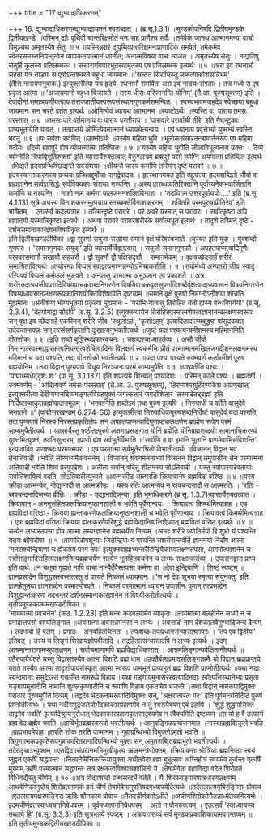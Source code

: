 +++
title = "17 द्युभ्वाद्यधिकरणम्"

+++
16. द्युभ्वाद्यधिकरणम्द्युभ्वाद्यायतनं स्वशब्दात् । (ब्र.सू.1.3.1) ॥मुण्डकोपनिषदि द्वितीयमुण्डके द्वितीयखण्डे ॥यस्मिन् द्यौः पृथिवी चान्तरिक्षमोतं मनः सह प्राणैश्च सर्वैः ।तमेवैकं जानथ आत्मानमन्या वाचो विमुञ्चथ अमृतस्यैष सेतुः ॥ ५ ॥यस्मिन्नक्षरे द्युपृथिव्यन्तरिक्षमनःप्राणादिकं समवेतं, तमेकमेव स्वेतरसमस्तनियन्तृत्वेन व्यापकतयात्मानं जानीत; अनात्मविषया वाचः त्यजत । अमृतस्यैष सेतुः । नद्यादिषु सेतुर्हि कूलस्य प्रतिलम्भकः । संसारार्णवपारभूतस्यामृतस्य एष प्रतिलम्भक इत्यर्थः ॥ ५ ॥अरा इव रथनाभौ संहता यत्र नाड्यः स एषोऽन्तश्चरते बहुधा जायमानः ॥'सन्ततं सिराभिस्तु लम्बत्याकोशसन्निभम्' (तैत्ति.नारायणनुवाक.) इत्युक्तरीत्या यत्र हृदये, रथनाभौ समर्पिता अरा इव नाड्यः संगताः । तत्र मध्ये स एष प्रकृत आत्मा ॥ 'अजायमानो बहुधा विजायते । तस्य धीराः परिजानन्ति योनिम्' (तै.आ. पुरुषसूक्तम्) इति । देवादीनां समाश्रयणीयत्वाय तत्तज्जातीयस्वरूपसंस्थानगुणकर्मसमन्वितः । स्वस्वभावमजहदेव स्वेच्छया बहुधा जायमानः सन् चरते वर्तत इत्यर्थः ॥ओमित्येवं ध्यायथ आत्मानम् ॥स्पष्टोऽर्थः ॥स्वस्ति वः, पाराय तमसः परस्तात् ॥ ६ ॥तमसः पारे वर्तमानाय वः पाराय परतीराय । 'पारावारे परार्वाची तीरे' इति नैघण्टुकाः । प्राप्यभूतायेति यावत् । तत्प्राप्तये ओमित्येवमात्मानं ध्यायथेत्यन्वयः । एवं ध्यानाय प्रवृत्तेभ्यो युष्मभ्यं स्वस्ति भवतु ॥ ६ ॥यः सर्वज्ञः सर्ववित् ॥उक्तोऽर्थः ॥यस्यैष महिमा भुवि ॥भूलोकसंसारतन्त्रप्रवर्तनरूप एष महिमा यदीयः ॥दिव्ये ब्रह्मपुरे ह्येष व्योमन्यात्मा प्रतिष्ठितः ॥ ७ ॥'यस्यैष महिमा भुवीति लीलाविभूत्यन्वय उक्तः । दिव्ये व्योम्नीति त्रिपाद्विभूतिरुक्ता' इति व्यासार्यैरुक्तत्वात् वैकुण्ठाख्ये ब्रह्मपुरे परमे व्योम्नि अयमात्मा प्रतिष्ठित इत्यर्थः ॥भिद्यते हृदयग्रन्थिश्छिद्यन्ते सर्वसंशयाः ।क्षीयन्ते चास्य कर्माणि तस्मिन् दृष्टे परावरे ॥ ७ ॥हृदयस्यान्तःकरणस्य ग्रन्थयः ग्रन्थिवद्दुर्मोचाः रागद्वेषादयः । हृत्स्थानमयत इति व्युत्पत्त्या हृदयशब्दितो जीवो वा ब्रह्मज्ञानेन सार्वज्ञसिद्धेः सर्वविषयकाः संशयाः नश्यन्ति । अस्य प्रारब्धव्यतिरिक्तानि पूर्वाण्यनेकभवार्जितानि कर्माणि च नश्यन्ति । नाशो नाम कर्मणां फलजननशक्तिविनाशः । 'तदधिगम उत्तरपूर्वाघयोः....' इति (ब्र.सू. 4.1.13) सूत्रे अघस्य विनाशकरणमुत्पन्नायास्तच्छक्तेर्विनाशकरणम् । शक्तिर्हि परमपुरुषाप्रीतिरेव' इति भाषितम् । एतत्सर्वं कदेत्यत्राह । तस्मिन्दृष्टे परावरे । परे अवरे यस्मात् स परावरः । सर्वोत्कृष्टा अपि ब्रह्मादयो यस्मान्निकृष्टा इत्यर्थः । अथवा परावरे परावरशरीरके सर्वात्मभूत इत्यर्थः । तादृशे तस्मिन् दृष्टे - दर्शनसमानाकारज्ञानविषयीकृत इत्यर्थः ॥  
इति द्वितीयखण्डदीपिका ॥द्वा सुपर्णा सयुजा सखाया समानं वृक्षं परिषस्वजाते ॥युज्यत इति युक् । युक्शब्दो गुणपरः । 'समानगुणकः सयुक्' इति व्यासार्यैर्विवृतत्वात् । सयुजौ समानगुणकौ । अपहतपाप्मत्वादिगुणैः परस्परसमानौ सखायौ सहचरौ । द्वौ सुपर्णौ द्वौ पक्षिसदृशौ । समानमेकम् । वृक्षवच्छेदनार्हं शरीरं समाश्रितावित्यर्थः ॥तयोरन्यः पिप्पलं स्वाद्वत्यनश्नन्नन्योऽभिचाकशीति ॥ १ ॥तयोर्मध्ये अन्यतरो जीवः स्वादु परिपक्वं पिप्पलं कर्मफलं भुङ्क्ते । अन्यस्तु परमात्मा अभुञ्जान एव प्रकाशते । अत्र शरीरतदाश्रयजीवपरादिविषयवाचकशब्दनिगरणेन विषयिवाचकवृक्षसुपर्णादिशब्दैर्वृक्षत्वाद्यध्यवसानं विषयनिगरणेन विषय्यध्यवसानलक्षणरूपकातिशयोक्तिविशेषायेति दृष्टव्यम् ॥समाने वृक्षे पुरुषो निमग्नोऽनीशया शोचति मुह्यमानः ॥अनीशया भोग्यभूतया प्रकृत्या मुह्यमानः - 'पराभिध्यानात्तु तिरोहितं ततो ह्यस्य बन्धविपर्ययौ' (ब्र.सू. 3.3.4), 'देहयोगाद्वा सोऽपि' (ब्र.सू. 3.2.5) इत्युक्तन्यायेन तिरोहितपरमात्मशेषत्वज्ञानानन्दलक्षणस्वरूपः सन् वृक्ष इव च्छेदनार्हे एकस्मिन् शरीरे जीवः 'स्थूलोऽहं', 'कृशोऽहम्' इत्यादितादात्म्यबुद्ध्या पांसूदकवत् तदेकतामापन्नः सन् तत्संसर्गकृतानि दुःखान्यनुभवतीत्यर्थः ॥जुष्टं यदा पश्यत्यन्यमीशमस्य महिमानमिति वीतशोकः ॥ २ ॥इति शब्दो बुद्धिस्थप्रकारवचनः । चशब्दश्चाध्याहर्तव्यः । असौ जीवो निमग्नात्स्वस्माद्धारकत्वनियन्तृत्वशेषित्वादिना विलक्षणं स्वकर्मभिः प्रीतं परमात्मानमखिलजगदीशनलक्षणमस्य महिमानं च यदा पश्यति, तदा वीतशोको भवतीत्यर्थः ॥ २ ॥यदा पश्यः पश्यते रुक्मवर्णं कर्तारमीशं पुरुषं ब्रह्मयोनिम् ।तदा विद्वान् पुण्यपापे विधूय निरञ्जनः परमं साम्यमुपैति ॥ ३ ॥पश्यतीति पश्यः । 'पाघ्राध्माधेट्दृशः शः' (पा.सू. 3.1.137) इति शप्रत्यये शित्त्वात् पश्यादेशः । यस्मिन् काले पश्यः । ब्रह्मदर्शी । रुक्मवर्णम् - 'आदित्यवर्णं तमसः परस्तात्' (तै.आ. 3. पुरुषसूक्तम्), 'हिरण्यश्मश्रुर्हिरण्यकेश आप्रणखात्' इत्युक्तरीत्या देदीप्यमानदिव्यमङ्गलविग्रहयुक्तं जगत्कर्तारं जगदीशितारं 'तस्मादेतद्ब्रह्म' इति निर्दिष्टाव्याकृतब्रह्मोपादानभूतम् । 'भगवानिति शब्दोऽयं तथा पुरुष इत्यपि । निरुपाधी च वर्तेते वासुदेवे सनातने ॥' (पाद्मोत्तरखण्डम् 6.274-66) इत्युक्तरीत्या निरुपाधिकपुरुषशब्दनिर्दिष्टं वासुदेवं यदा पश्यति, तदा पुण्यपापे निरस्य निरस्तप्रकृतिलेपः सन् अपहतपाप्मत्वादिगुणाष्टकलक्षणेन ब्राह्मेण रूपेण परमं साम्यमुपैतीत्यर्थः । व्यासार्यैस्तु षष्ठीतत्पुरुषे लक्षणाप्रसङ्गात् योनिं ब्रह्मेति योनिब्रह्मशब्दयोः सामानाधिकरण्यं युक्तमित्युक्तं, तदतिसुन्दरम् ॥प्राणो ह्येष सर्वभूतैर्विभाति ॥'सर्वाणि ह वा इमानि भूतानि प्राणमेवाभिसंविशन्ति' इत्यादाविव प्राणशब्दः परमात्मपरः । एष परमात्मा सर्वभूतैराश्रितो विभातीत्यर्थः ॥विजानन् विद्वान् भव तेनातिवादी ॥भवेति लोण्मध्यमैकवचनम् । विजानन् श्रवणमननाभ्यां विजानन् विद्वान् तमुपासीनः तेन परमात्मना अतिवादी भवेति शिष्यं प्रत्युपदेशः । अतीत्य सर्वान् वदितुं शीलमस्य सोऽतिवादी । यस्तु स्वोपास्यदेवतायाः सर्वातिशायित्वं वदति, सोऽतिवादीत्युच्यते ॥आत्मक्रीड आत्मरतिः क्रियावानेष ब्रह्मविदां वरिष्ठः ॥ ४ ॥यस्य क्रीडा आत्मन्येव, नोद्यानादौ स आत्मक्रीडः । यस्य रतिः आत्मन्येव न स्रक्चन्दनादौ स आत्मरतिः । 'रतिः - स्रक्चन्दनादिजन्या प्रीतिः । क्रीडा - उद्यानादिजन्या' इति भूमाधिकरणे (ब्र.सू. 1.3.7)व्यासार्यैरुक्तत्वात् । क्रियावान् - अननुसंहितफलक्रियानुष्ठानशाली च भवेति पूर्वेणान्वयः । क्रियावत्वं किमर्थमित्यत्राह । एष ब्रह्मविदां वरिष्ठः - क्रियया ह्यन्तःकरणेफलक्रियानुष्ठानशाली च भवेति पूर्वेणान्वयः । क्रियावत्वं किमर्थमित्यत्राह । एषः ब्रह्मविदां वरिष्ठः क्रियया ह्यंतःकरणेपरिशुद्धे ब्रह्मविद्यानिष्पत्तिशैघ्र्यात् ब्रह्मविदां वरिष्ठ इत्यर्थः ॥ ४ ॥सत्येन लभ्यस्तपसा ह्येष आत्मा सम्यग्ज्ञानेन ब्रह्मचर्येण नित्यम् ।अन्तः शरीरे ज्योतिर्मयो हि शुभ्रो यं पश्यन्ति यतयः क्षीणदोषाः ॥ ५ ॥रागादिदोषशून्याः जितेन्द्रियाः यं पश्यन्ति सशरीरान्तर्वर्ति ज्ञानमयो निर्दोष आत्मा 'मनसश्चेन्द्रियाणां च ह्यैकाग्र्यं परमं तपः' इत्युक्तबाह्याभ्यन्तरैरिन्द्रियैकाग्र्यलक्षणतपसा, आगमोत्थज्ञानेन च स्त्रीसङ्गादिराहित्यलक्षणनित्यब्रह्मचर्येण सत्येन भूतहितवचनेन च लभ्यः साक्षात्कर्तव्यः । उपासनद्वारा प्राप्य इति वार्थः ॥न चक्षुषा गृह्यते नापि वाचा नान्यैर्देवैस्तपसा कर्मणा वा ॥देवा इन्द्रियाणि । शिष्टं स्पष्टम् ॥ज्ञानप्रसादेन विशुद्धसत्त्वस्ततस्तु तं पश्यते निष्कलं ध्यायमानः ॥'स नो देवः शुभया स्मृत्या संयुनक्तु' इति ज्ञानहेतुतया ज्ञानशब्देन परमात्मोच्यते । निष्कलं परमात्मानं ध्यायन् उपासीनः पुमान् तत्प्रसादेन विशुद्धान्तःकरणः तदनन्तरं दर्शनसमानाकारज्ञानेन तं विषयीकरोतीत्यर्थः ।  
तृतीयमुण्डकप्रथमखण्डदीपिका ॥  
'नायमात्मा प्रवचनेन' (कठ. 1.2.23) इति मन्त्रः कठवल्यामेव व्याकृतः ॥नायमात्मा बलहीनेन लभ्यो न च प्रमादात्तपसो वाप्यलिङ्गात् ॥अयमात्मा अवसन्नमनसा न लभ्यः । अवसादो नाम देशकालवैगुण्यादिजन्यं दैन्यम् । तदभावो हि बलम् । प्रमादः - अनवहितचित्तता । तपःशब्दः तपःप्रधानसंन्यासाश्रमपरः । 'तप एव द्वितीयः' इतिवत् । तस्य च लिङ्गं शिखायज्ञोपवीतादि । तद्रहितात्संन्यासादपि न लभ्यः इत्यर्थः । इदम् आश्रमान्तराणामप्युपलक्षणम् । सर्वाश्रमाणामपि ब्रह्मविद्याधिकारात् । आश्रमलिङ्गान्यपेक्षितानीत्यर्थः ॥एतैरुपायैर्यतते यस्तु विद्वांस्तस्यैष आत्मा विशति ब्रह्म धाम ॥उक्तैर्बलाप्रमादसलिङ्गाश्रमैः यो विद्वान् ब्रह्मप्राप्तये यतते तस्यैष आत्मा तादृशोपायसंस्कृत आत्मा स्वरूपं धामभूतं प्राप्यभूतं ब्रह्म विशति प्राप्नोतीत्यर्थः ॥यथा नद्यः स्यन्दमानाः समुद्रेऽस्तं गच्छन्ति नामरूपे विहाय ॥यथा गङ्गायमुनासरस्वत्यादिनद्यः स्वोत्पत्तिस्थानेभ्यः प्रसृता गङ्गायमुनादीनि नामानि शुक्लकृष्णादीनि च रूपाणि विहाय एकतामेव भजन्ते ।तथा विद्वान् नामरूपाद्विमुक्तः परात्परं पुरुषमुपैति दिव्यम् ॥तद्वदेव भेदकनामरूपादिविमुक्तः सन्, 'अक्षरात्परतः परः' इति पूर्वमन्त्रनिर्दिष्टं पुरुषं प्राप्नोतीत्यर्थः । यथा नदीसमुद्रजलयोर्भेदकाकारप्रहाणमेव न तु स्वरूपैक्यम् एवं इहापि । 'शुद्धे शुद्धमासिक्तं तादृगेव भवति' इत्यादिश्रुत्यनुरोधात् भेदकाकारप्रहाणकृतसादृश्यमेव न त्वैक्यमिति द्रष्टव्यम् ॥स यो ह वै तत्परमं ब्रह्म वेद ब्रह्मैव भवति ॥आविर्भूतब्रह्मस्वरूपो भवतीत्यर्थः । आनुषङ्गिकप्रयोजनमाह ।नास्याब्रह्मवित्कुले भवति ॥ब्रह्मभावमेवाह ॥तरति शोकं तरति पाप्मानम् । गुहाग्रन्थिभ्यो विमुक्तोऽमृतो भवति ॥त्रिगुणात्मकप्रकृतिरूपगुहाकारितरागादिग्रन्थिभ्यो मुक्तः सन् अमृतशब्दितब्रह्मभूतो भवतीत्यर्थः ॥तदेतदृचाऽभ्युक्तम् ॥एतद्विद्यासंप्रदानमभिमुखीकृत्य ऋङ्मन्त्रेणोक्तम् ।क्रियावन्तः श्रोत्रियाः ब्रह्मनिष्ठाः स्वयं जुह्वत एकर्षिं श्रद्धयन्तः ।नित्यनैमित्तिकक्रियायुक्ता अधीतवेदा ब्रह्म बुभुत्सवः अग्निहोत्रं स्वयमेव कुर्वन्तः एकर्षिं मुख्यम् ऋषिं परमात्मानं श्रद्धयन्तः तत्र रक्षकत्वविश्वासशालिनो ये ।तेषामेवैतां ब्रह्मविद्यां वदेत शिरोव्रतं विधिवद्यैस्तु चीर्णम् ॥ १० ॥अत्र विद्याशब्दो ग्रन्थसन्दर्भे वर्तते । यैः शिरस्यङ्गारपात्रधारणलक्षणम् आथर्वणिकानुष्ठेयं शिरोव्रतनामकं व्रतं चीर्णं तेषामेवेमामुपनिषदमध्यापयेदित्यर्थः ॥तदेतत्सत्यमृषिरङ्गिराः प्रोवाच ॥एतत्सत्यमक्षरमङ्गिरा ऋषिः शौनकाय प्रोवाच ॥नैतदचीर्णव्रतोऽधीते ॥अचीर्णशिरोव्रतेनैतन्नाध्येतव्यमित्यर्थः ।इदमचीर्णव्रतस्याध्ययननिषेधपरम् । पूर्वमध्यापननिषेधपरम् । अतो न पौनरुक्त्यम् । एतत्सर्वं 'स्वाध्यायस्य तथात्वे हि' (ब्र.सू. 3.3.3) इति सूत्रभाष्ये स्पष्टम् । अत्रावगन्तव्यं सर्वं मुण्डकप्रकाशिकायामवगन्तव्यम् ॥  
इति तृतीयमुण्डकद्वितीयखण्डदीपिका ॥
